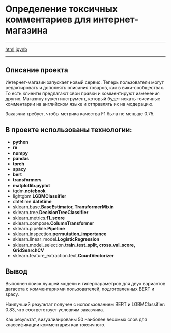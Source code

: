 # Определение токсичных комментариев для интернет-магазина
***
[html]() [ipynb]()
***
## Описание проекта

Интернет-магазин запускает новый сервис. Теперь пользователи могут редактировать и дополнять описания товаров, как в вики-сообществах. То есть клиенты предлагают свои правки и комментируют изменения других. Магазину нужен инструмент, который будет искать токсичные комментарии на английском языке и отправлять их на модерацию.

Заказчик требует, чтобы метрика качества F1 была не меньше 0.75.

## В проекте использованы технологии:

- **python**
- **re**
- **numpy**
- **pandas**
- **torch**
- **spacy**
- **bert**
- **transformers**
- **matplotlib.pyplot**
- tqdm.**notebook**
- lightgbm.**LGBMClassifier**
- datetime.**datetime**
- sklearn.base.**BaseEstimator, TransformerMixin**
- sklearn.tree.**DecisionTreeClassifier**
- sklearn.metrics.**f1_score**
- sklearn.compose.**ColumnTransformer**
- sklearn.pipeline.**Pipeline**
- sklearn.inspection.**permutation_importance**
- sklearn.linear_model.**LogisticRegression**
- sklearn.model_selection.**train_test_split, cross_val_score, GridSearchCV**
- sklearn.feature_extraction.text.**CountVectorizer**

## Вывод

Выполнен поиск лучшей модели и гиперпараметров для двух вариантов датасета с комментариями пользователей, подготовленных BERT и spacy. 

Наилучший результат получен с использованием BERT и LGBMClassifier: 0.83, что соответствует условиям заказчика.

Как результат, визуализированы 50 наиболее весомых слов для классификации комментария как токсичного.
